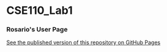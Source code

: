 # CSE110_Lab1
### Rosario's User Page
[See the published version of this repository on GitHub Pages](https://tritonro.github.io/CSE110_Lab1/#rosarios-user-page)